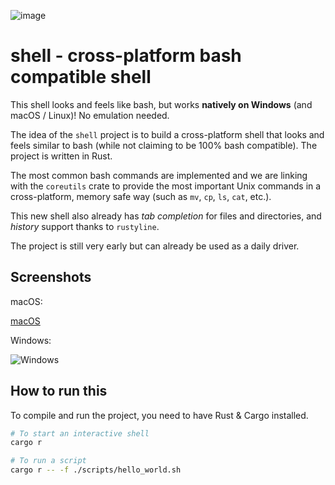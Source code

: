 ![image](https://github.com/user-attachments/assets/9d56a2de-b41a-49a0-b724-f5a948e449fc)

# shell - cross-platform bash compatible shell

This shell looks and feels like bash, but works **natively on Windows** (and macOS / Linux)! No emulation needed.

The idea of the `shell` project is to build a cross-platform shell that looks and feels similar to bash (while not claiming to be 100% bash compatible).
The project is written in Rust.

The most common bash commands are implemented and we are linking with the `coreutils` crate to provide the most important Unix commands in a cross-platform, memory safe way (such as `mv`, `cp`, `ls`, `cat`, etc.).

This new shell also already has _tab completion_ for files and directories, and _history_ support thanks to `rustyline`.

The project is still very early but can already be used as a daily driver.

## Screenshots

macOS:

[macOS](https://github.com/user-attachments/assets/7f5c72ed-2bce-4f64-8a53-792d153cf574)

Windows:

![Windows](https://github.com/user-attachments/assets/f6f40994-f28d-483e-9a79-adcefeb9ae8e)

## How to run this

To compile and run the project, you need to have Rust & Cargo installed.

```bash
# To start an interactive shell
cargo r

# To run a script
cargo r -- -f ./scripts/hello_world.sh
```

